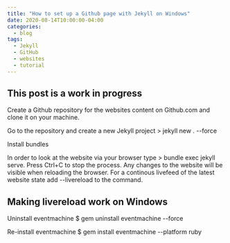 ```yaml
---
title: "How to set up a Github page with Jekyll on Windows"
date: 2020-08-14T10:00:00-04:00
categories:
  - blog
tags:
  - Jekyll
  - GitHub
  - websites
  - tutorial
---
```


## This post is a work in progress
Create a Github repository for the websites content on Github.com and clone it on your machine.

Go to the repository and create a new Jekyll project > jekyll new . --force

Install bundles

In order to look at the website via your browser type > bundle exec jekyll serve. Press Ctrl+C to stop the process. Any changes to the website will be visible when reloading the browser. For a continous livefeed of the latest website state add --livereload to the command.

## Making livereload work on Windows
Uninstall eventmachine
$ gem uninstall eventmachine --force

Re-install eventmachine
$ gem install eventmachine --platform ruby